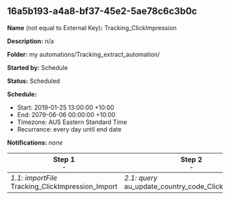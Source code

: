 ## 16a5b193-a4a8-bf37-45e2-5ae78c6c3b0c

**Name** (not equal to External Key)**:** Tracking_ClickImpression

**Description:** n/a

**Folder:** my automations/Tracking_extract_automation/

**Started by:** Schedule

**Status:** Scheduled

**Schedule:**

* Start: 2019-01-25 13:00:00 +10:00
* End: 2079-06-06 00:00:00 +10:00
* Timezone: AUS Eastern Standard Time
* Recurrance: every day until end date

**Notifications:** _none_


| Step 1<br>_<small>-</small>_ | Step 2<br>_<small>-</small>_ | Step 3<br>_<small>-</small>_ | Step 4<br>_<small>-</small>_ |
| --- | --- | --- | --- |
| _1.1: importFile_<br>Tracking_ClickImpression_Import | _2.1: query_<br>au_update_country_code_ClickImpression | _3.1: query_<br>nz_update_country_code_ClickImpression | _4.1: script_<br>Delete_clickImpression_records |
